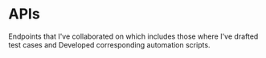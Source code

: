 # APIs
Endpoints that I've collaborated on which includes those where I've drafted test cases and 
Developed corresponding automation scripts.
